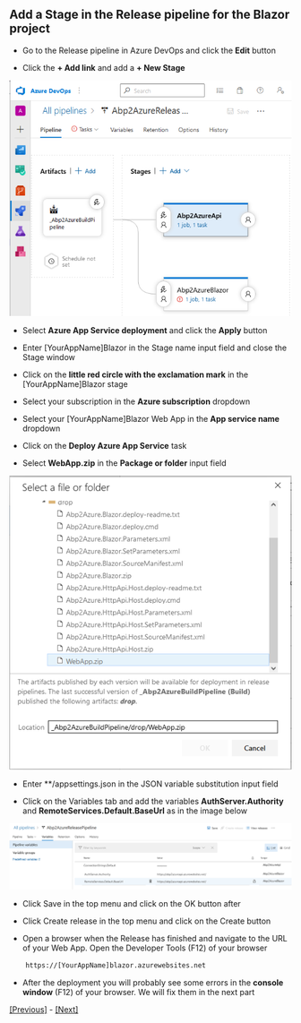 ## Add a Stage in the Release pipeline for the Blazor project

* Go to the Release pipeline in Azure DevOps and click the **Edit** button

* Click the **+ Add link** and add a **+ New Stage**

![Extra stage](../images/add_stage_in_release_pipeline.PNG)

* Select **Azure App Service deployment** and click the **Apply** button

* Enter [YourAppName]Blazor in the Stage name input field and close the Stage window

* Click on the **little red circle with the exclamation mark** in the [YourAppName]Blazor stage

* Select your subscription in the **Azure subscription** dropdown

* Select your [YourAppName]Blazor Web App in the **App service name** dropdown

* Click on the **Deploy Azure App Service** task

* Select **WebApp.zip** in the **Package or folder** input field

![Select WebApp zip](../images/select_webapp_zip.PNG)

* Enter **/appsettings.json in the JSON variable substitution input field

* Click on the Variables tab and add the variables **AuthServer.Authority** and **RemoteServices.Default.BaseUrl** as in the image below

![Select WebApp zip](../images/set_variables_blazor_deployment.PNG)

* Click Save in the top menu and click on the OK button after

* Click Create release in the top menu and click on the Create button

* Open a browser when the Release has finished and navigate to the URL of your Web App. Open the Developer Tools (F12) of your browser

```html
    https://[YourAppName]blazor.azurewebsites.net
```

* After the deployment you will probably see some errors in the **console window** (F12) of your browser. We will fix them in the next part


[[Previous]](tutorial/../8.create-a-web-app-in-the-azure-portal-for-the-blazor-project.md) - [[Next]](tutorial/../10.deployment-blazor-project-succeeded-web-app-still-not-working-fix-the-issues.md)